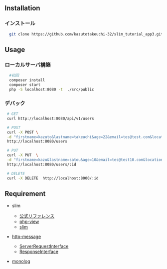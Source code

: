 ## Installation
  ### インストール
  ``` bash
    git clone https://github.com/kazutotakeuchi-32/slim_tutorial_app3.git
  ```
## Usage

  ### ローカルサーバ構築
  ```bash
    #初回
    composer install
    composer start
    php -S localhost:8080 -t  ./src/public
  ```

 ### デバック
 ```bash
  # GET
  curl http://localhost:8080/api/v1/users

  # POST
  curl -X POST \
  -d "firstname=kazuto&lastname=takeuchi&age=22&email=tes@test.com&location=JP" \  
  http://localhost:8080/users

  # PUT
  curl -X PUT  \
  -d "firstname=kazu&lastname=satou&age=10&email=tes@test10.com&location=E" \ 
  http://localhost:8080/users/:id

  # DELETE 
  curl -X DELETE  http://localhost:8000/:id
 ```

## Requirement

  - slim
    - [公式リファレンス](https://www.slimframework.com/docs/v3/tutorial/first-app.html)
    - [php-view](https://github.com/slimphp/PHP-View)
    - [slim](https://github.com/slimphp/Slim)

  - [http-message](https://github.com/php-fig/http-message/blob/master/docs/PSR7-Interfaces.md)
    - [ServerRequestInterface](https://www.php-fig.org/psr/psr-7/#psrhttpmessageserverrequestinterface)
    - [ResponseInterface](https://www.php-fig.org/psr/psr-7/#psrhttpmessageresponseinterface)

  - [monolog](https://github.com/Seldaek/monolog)

